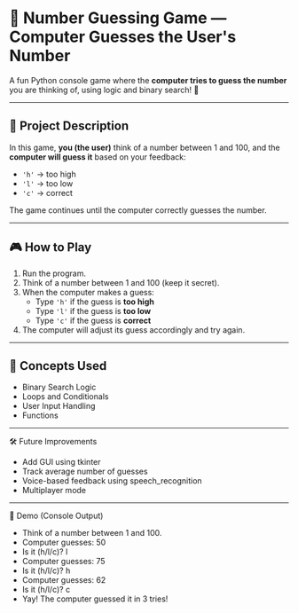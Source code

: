 # 🤖 Number Guessing Game — Computer Guesses the User's Number

A fun Python console game where the **computer tries to guess the number** you are thinking of, using logic and binary search! 🎯

---

## 📌 Project Description

In this game, **you (the user)** think of a number between 1 and 100, and the **computer will guess it** based on your feedback:
- `'h'` → too high
- `'l'` → too low
- `'c'` → correct

The game continues until the computer correctly guesses the number.

---

## 🎮 How to Play

1. Run the program.
2. Think of a number between 1 and 100 (keep it secret).
3. When the computer makes a guess:
   - Type `'h'` if the guess is **too high**
   - Type `'l'` if the guess is **too low**
   - Type `'c'` if the guess is **correct**
4. The computer will adjust its guess accordingly and try again.

---

## 🧠 Concepts Used

- Binary Search Logic
- Loops and Conditionals
- User Input Handling
- Functions

---


🛠️ Future Improvements


- Add GUI using tkinter
- Track average number of guesses
- Voice-based feedback using speech_recognition
- Multiplayer mode

---



📸 Demo (Console Output)



- Think of a number between 1 and 100.
- Computer guesses: 50
- Is it (h/l/c)? l
- Computer guesses: 75
- Is it (h/l/c)? h
- Computer guesses: 62
- Is it (h/l/c)? c
- Yay! The computer guessed it in 3 tries!

